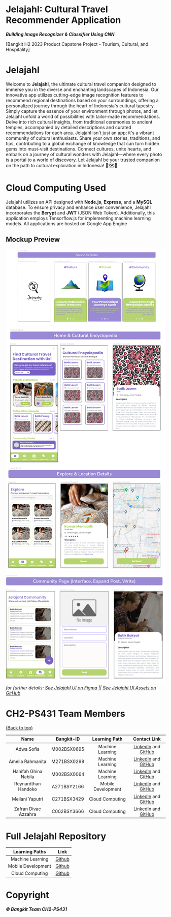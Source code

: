 # JelajahI: Cultural Travel Recommender Application
***Building Image Recognizer & Classifier Using CNN***

[Bangkit H2 2023 Product Capstone Project - Tourism, Cultural, and Hospitality]

# JelajahI
Welcome to **JelajahI**, the ultimate cultural travel companion designed to immerse you in the diverse and enchanting landscapes of Indonesia. Our innovative app utilizes cutting-edge image recognition features to recommend regional destinations based on your surroundings, offering a personalized journey through the heart of Indonesia's cultural tapestry. Simply capture the essence of your environment through photos, and let JelajahI unfold a world of possibilities with tailor-made recommendations. Delve into rich cultural insights, from traditional ceremonies to ancient temples, accompanied by detailed descriptions and curated recommendations for each area. JelajahI isn't just an app; it's a vibrant community of cultural enthusiasts. Share your own stories, traditions, and tips, contributing to a global exchange of knowledge that can turn hidden gems into must-visit destinations. Connect cultures, unite hearts, and embark on a journey of cultural wonders with JelajahI—where every photo is a portal to a world of discovery. Let JelajahI be your trusted companion on the path to cultural exploration in Indonesia! 🌅🗺️📍 

# Cloud Computing Used
JelajahI utilizes an API designed with **Node.js**, **Express**, and a **MySQL** database. To ensure privacy and enhance user convenience, JelajahI incorporates the **Bcrypt** and **JWT** (JSON Web Token). Additionally, this application employs Tensorflow.js for implementing machine learning models. All applications are hosted on Google App Engine

## Mockup Preview
![JelajahI Splash Screens](https://raw.githubusercontent.com/reynard26/Jelajahi-Assets/main/SplashScreen.png)
![JelajahI Home](https://raw.githubusercontent.com/reynard26/Jelajahi-Assets/main/HomePage.png)
![JelajahI Explore](https://raw.githubusercontent.com/reynard26/Jelajahi-Assets/main/ExplorePage.png)
![JelajahI Community](https://raw.githubusercontent.com/reynard26/Jelajahi-Assets/main/CommunityPage.png)
*for further details: [See JelajahI UI on Figma](https://www.figma.com/file/7gfDZmAeQ5EVfZHZPR8d2c/Jelajahi-UI?type=design&mode=design&t=iQkAzNPeyt11UHrn-0) || [See JelajahI UI Assets on GitHub](https://github.com/reynard26/Jelajahi-Assets)*

# CH2-PS431 Team Members
[(Back to top)](#table-of-contents)

|              Name              | Bangkit-ID |   Learning Path    |                                                       Contact Link                                                       |
| :----------------------------: | :--------: | :----------------: | :----------------------------------------------------------------------------------------------------------------------: |
| Adwa Sofia | M002BSX0695 |  Machine Learning  |            [LinkedIn](https://www.linkedin.com/in/adwasofia/)  and [GitHub]()         |
|   Amelia Rahmanita     | M271BSX0298 |  Machine Learning  |                [LinkedIn](https://www.linkedin.com/in/amelia-rahmanita)    and [GitHub](https://github.com/ameliarahmanita)            |
|     Hanifah Ghina Nabila            | M002BSX0064| Machine Learning |              [LinkedIn](https://www.linkedin.com/in/hanifah-ghina-nabila/)       and [GitHub](https://github.com/hanifahgn)        |
|     Reynardthan Handoko     | A271BSY2166 | Mobile Development |    [LinkedIn](https://www.linkedin.com/in/reynardthan/)  and [GitHub](https://github.com/reynard26)    |
|      Meilani Yaputri     |C271BSX3429 |  Cloud Computing   | [LinkedIn](https://www.linkedin.com/in/meilani-yaputri-029020259/) and [GitHub](https://github.com/meilaniyap)   |
|        Zafran Divac Azzahra         | C002BSY3666 |  Cloud Computing   |        [LinkedIn](https://www.linkedin.com/in/zafran-divac/)   and [GitHub](https://github.com/zafrandivac)     |


# Full JelajahI Repository
|   Learning Paths   |                                Link                                |
| :----------------: | :----------------------------------------------------------------: |
| Machine Learning  | [Github](https://github.com/ameliarahmanita/JelajahI-MLTeam)  |
| Mobile Development | [Github](https://github.com/reynard26/Jelajahi-MD) |
| Cloud Computing  | [Github](https://github.com/zafrandivac/CH2-PS431-JelajahI)  |

# Copyright
***© Bangkit Team CH2-PS431***
